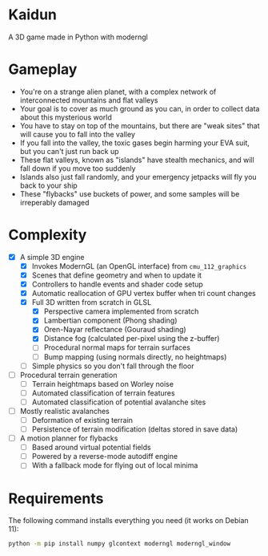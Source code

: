 # Kaidun
A 3D game made in Python with moderngl

# Gameplay

- You're on a strange alien planet, with a complex network of interconnected mountains and flat valleys
- Your goal is to cover as much ground as you can, in order to collect data about this mysterious world
- You have to stay on top of the mountains, but there are "weak sites" that will cause you to fall into the valley
- If you fall into the valley, the toxic gases begin harming your EVA suit, but you can't just run back up
- These flat valleys, known as "islands" have stealth mechanics, and will fall down if you move too suddenly
- Islands also just fall randomly, and your emergency jetpacks will fly you back to your ship
- These "flybacks" use buckets of power, and some samples will be irreperably damaged

# Complexity
- [X] A simple 3D engine
    - [X] Invokes ModernGL (an OpenGL interface) from `cmu_112_graphics`
    - [X] Scenes that define geometry and when to update it
    - [X] Controllers to handle events and shader code setup
    - [X] Automatic reallocation of GPU vertex buffer when tri count changes
    - [X] Full 3D written from scratch in GLSL
        - [X] Perspective camera implemented from scratch
        - [X] Lambertian component (Phong shading) 
        - [X] Oren-Nayar reflectance (Gouraud shading)
        - [X] Distance fog (calculated per-pixel using the z-buffer)
        - [ ] Procedural normal maps for terrain surfaces
        - [ ] Bump mapping (using normals directly, no heightmaps)
    - [ ] Simple physics so you don't fall through the floor
- [ ] Procedural terrain generation
    - [ ] Terrain heightmaps based on Worley noise
    - [ ] Automated classification of terrain features
    - [ ] Automated classification of potential avalanche sites
- [ ] Mostly realistic avalanches
    - [ ] Deformation of existing terrain
    - [ ] Persistence of terrain modification (deltas stored in save data)
- [ ] A motion planner for flybacks
  - [ ] Based around virtual potential fields
  - [ ] Powered by a reverse-mode autodiff engine
  - [ ] With a fallback mode for flying out of local minima

# Requirements

The following command installs everything you need (it works on Debian 11):

```sh
python -m pip install numpy glcontext moderngl moderngl_window 
```
